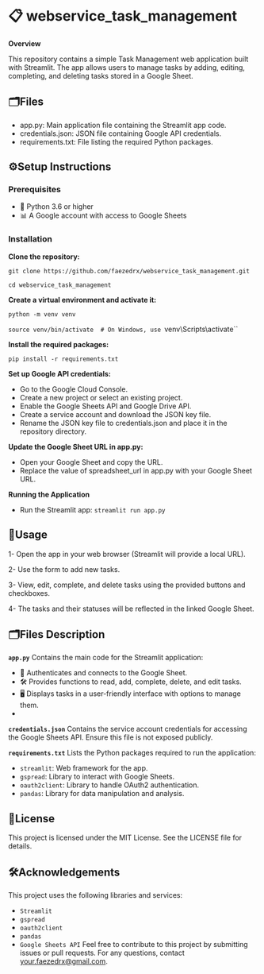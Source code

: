 # 📋 webservice_task_management

**Overview**

This repository contains a simple Task Management web application built with Streamlit. The app allows users to manage tasks by adding, editing, completing, and deleting tasks stored in a Google Sheet.

## 🗂️Files

- app.py: Main application file containing the Streamlit app code.
- credentials.json: JSON file containing Google API credentials.
- requirements.txt: File listing the required Python packages.
  
## ⚙️Setup Instructions

### Prerequisites

- 🐍 Python 3.6 or higher
- 📊 A Google account with access to Google Sheets

### Installation

**Clone the repository:**

`git clone https://github.com/faezedrx/webservice_task_management.git`

`cd webservice_task_management`

**Create a virtual environment and activate it:**

`python -m venv venv`

`source venv/bin/activate  # On Windows, use `venv\Scripts\activate``

**Install the required packages:**

`pip install -r requirements.txt`


**Set up Google API credentials:**

- Go to the Google Cloud Console.
- Create a new project or select an existing project.
- Enable the Google Sheets API and Google Drive API.
- Create a service account and download the JSON key file.
- Rename the JSON key file to credentials.json and place it in the repository directory.

**Update the Google Sheet URL in app.py:**

- Open your Google Sheet and copy the URL.
- Replace the value of spreadsheet_url in app.py with your Google Sheet URL.

**Running the Application**

- Run the Streamlit app:
 `streamlit run app.py`

## 🚀Usage
1- Open the app in your web browser (Streamlit will provide a local URL).

2- Use the form to add new tasks.

3- View, edit, complete, and delete tasks using the provided buttons and checkboxes.

4- The tasks and their statuses will be reflected in the linked Google Sheet.

## 🗂️Files Description

**`app.py`**
Contains the main code for the Streamlit application:
- 🔐 Authenticates and connects to the Google Sheet.
- 🛠️ Provides functions to read, add, complete, delete, and edit tasks.
- 🖥️ Displays tasks in a user-friendly interface with options to manage them.
- 
**`credentials.json`**
Contains the service account credentials for accessing the Google Sheets API. Ensure this file is not exposed publicly.

**`requirements.txt`**
Lists the Python packages required to run the application:

- `streamlit`: Web framework for the app.
- `gspread`: Library to interact with Google Sheets.
- `oauth2client`: Library to handle OAuth2 authentication.
- `pandas`: Library for data manipulation and analysis.

## 📝License
This project is licensed under the MIT License. See the LICENSE file for details.

## 🛠️Acknowledgements
This project uses the following libraries and services:

- `Streamlit`
- `gspread`
- `oauth2client`
- `pandas`
- `Google Sheets API`
Feel free to contribute to this project by submitting issues or pull requests. For any questions, contact your.faezedrx@gmail.com.
